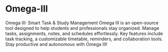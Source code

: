 # Omega-lll
Omega III: Smart Task &amp; Study Management Omega III is an open-source tool designed to help students and professionals stay organized. Manage tasks, assignments, notes, and schedules effortlessly. Key features include task tracking, a customizable timetable, reminders, and collaboration tools. Stay productive and autonomous with Omega III!
